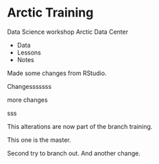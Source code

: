 # Arctic Training 
Data Science workshop Arctic Data Center

* Data
* Lessons
* Notes

Made some changes from RStudio.

Changesssssss

more changes

sss

This alterations are now part of the branch training.


This one is the master.


Second try to branch out. And another change.

